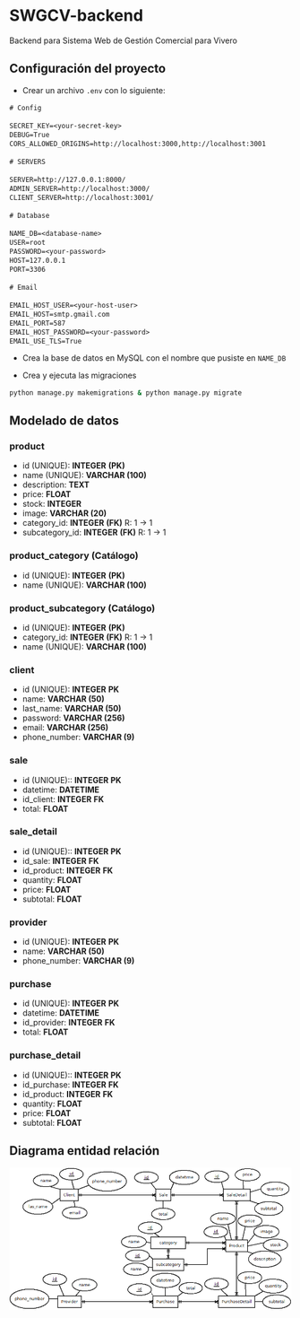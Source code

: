 # SWGCV-backend

Backend para Sistema Web de Gestión Comercial para Vivero

## Configuración del proyecto

- Crear un archivo `.env` con lo siguiente:

```
# Config

SECRET_KEY=<your-secret-key>
DEBUG=True
CORS_ALLOWED_ORIGINS=http://localhost:3000,http://localhost:3001

# SERVERS

SERVER=http://127.0.0.1:8000/
ADMIN_SERVER=http://localhost:3000/
CLIENT_SERVER=http://localhost:3001/

# Database

NAME_DB=<database-name>
USER=root
PASSWORD=<your-password>
HOST=127.0.0.1
PORT=3306

# Email

EMAIL_HOST_USER=<your-host-user>
EMAIL_HOST=smtp.gmail.com
EMAIL_PORT=587
EMAIL_HOST_PASSWORD=<your-password>
EMAIL_USE_TLS=True
```

- Crea la base de datos en MySQL con el nombre que pusiste en `NAME_DB`

- Crea y ejecuta las migraciones

```bash
python manage.py makemigrations & python manage.py migrate
```

## Modelado de datos

### product

- id (UNIQUE): **INTEGER** **(PK)**
- name (UNIQUE): **VARCHAR (100)**
- description: **TEXT**
- price: **FLOAT**
- stock: **INTEGER**
- image: **VARCHAR (20)**
- category_id: **INTEGER** **(FK)** R: 1 -> 1
- subcategory_id: **INTEGER** **(FK)** R: 1 -> 1

### product_category **(Catálogo)**

- id (UNIQUE): **INTEGER** **(PK)**
- name (UNIQUE): **VARCHAR (100)**

### product_subcategory **(Catálogo)**

- id (UNIQUE): **INTEGER** **(PK)**
- category_id: **INTEGER** **(FK)** R: 1 -> 1
- name (UNIQUE): **VARCHAR (100)**

### client

- id (UNIQUE): **INTEGER** **PK**
- name: **VARCHAR (50)**
- last_name: **VARCHAR (50)**
- password: **VARCHAR (256)**
- email: **VARCHAR (256)**
- phone_number: **VARCHAR (9)**

### sale

- id (UNIQUE):: **INTEGER** **PK**
- datetime: **DATETIME**
- id_client: **INTEGER** **FK**
- total: **FLOAT**

### sale_detail

- id (UNIQUE):: **INTEGER** **PK**
- id_sale: **INTEGER** **FK**
- id_product: **INTEGER** **FK**
- quantity: **FLOAT**
- price: **FLOAT**
- subtotal: **FLOAT**

### provider

- id (UNIQUE): **INTEGER** **PK**
- name: **VARCHAR (50)**
- phone_number: **VARCHAR (9)**

### purchase

- id (UNIQUE): **INTEGER** **PK**
- datetime: **DATETIME**
- id_provider: **INTEGER** **FK**
- total: **FLOAT**

### purchase_detail

- id (UNIQUE):: **INTEGER** **PK**
- id_purchase: **INTEGER** **FK**
- id_product: **INTEGER** **FK**
- quantity: **FLOAT**
- price: **FLOAT**
- subtotal: **FLOAT**

## Diagrama entidad relación

![Diagrama entidad relación](./docs/DER.png)
